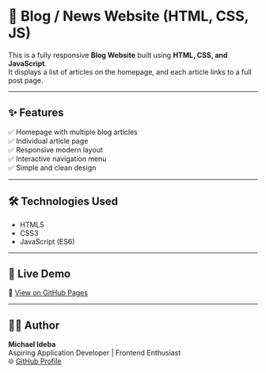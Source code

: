 # 📰 Blog / News Website (HTML, CSS, JS)

This is a fully responsive **Blog Website** built using **HTML, CSS, and JavaScript**.  
It displays a list of articles on the homepage, and each article links to a full post page.

---

## ✨ Features
✅ Homepage with multiple blog articles  
✅ Individual article page  
✅ Responsive modern layout  
✅ Interactive navigation menu  
✅ Simple and clean design  

---

## 🛠️ Technologies Used
- HTML5  
- CSS3  
- JavaScript (ES6)

---

## 🚀 Live Demo
🔗 [View on GitHub Pages](https://michaelideba0.github.io/blog-website)


---

## 👨‍💻 Author
**Michael Ideba**  
Aspiring Application Developer | Frontend Enthusiast  
🌐 [GitHub Profile](https://github.com/michaelideba0)
